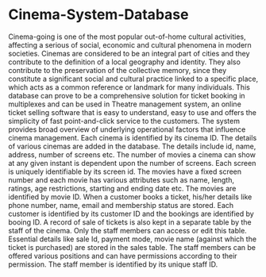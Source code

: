 # Cinema-System-Database
 Cinema-going is one of the most popular out-of-home cultural activities, affecting a serious of social, economic and cultural phenomena in modern societies. Cinemas are considered to be an integral part of cities and they contribute to the definition of a local geography and identity. They also contribute to the preservation of the collective memory, since they constitute a significant social and cultural practice linked to a specific place, which acts as a common reference or landmark for many individuals. 
This database can prove to be a comprehensive solution for ticket booking in multiplexes and can be used in Theatre management system, an online ticket selling software that is easy to understand, easy to use and offers the simplicity of fast point-and-click service to the customers. 
The system provides broad overview of underlying operational factors that influence cinema management.
Each cinema is identified by its cinema ID.
The details of various cinemas are added in the database. The details include id, name, address, number of screens etc.
The number of movies a cinema can show at any given instant is dependent upon the number of screens. Each screen is uniquely identifiable by its screen id.
The movies have a fixed screen number and each movie has various attributes such as name, length, ratings, age restrictions, starting and ending date etc. The movies are identified by movie ID.
When a customer books a ticket, his/her details like phone number, name, email and membership status are stored. Each customer is identified by its customer ID and the bookings are identified by booing ID.
A record of sale of tickets is also kept in a separate table by the staff of the cinema. Only the staff members can access or edit this table. Essential details like sale Id, payment mode, movie name (against which the ticket is purchased) are stored in the sales table.
The staff members can be offered various positions and can have permissions according to their permission. The staff member is identified by its unique staff ID.


